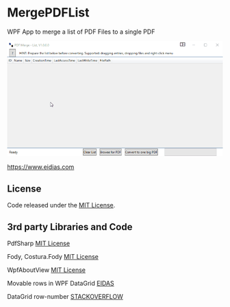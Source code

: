 # MergePDFList
WPF App to merge a list of PDF Files to a single PDF

![](Gif/demo.gif)

https://www.eidias.com

## License

Code released under the [MIT License][License].

## 3rd party Libraries and Code
PdfSharp [MIT License][PdfSharp]

Fody, Costura.Fody [MIT License][Costura]

WpfAboutView [MIT License][WpfAboutView]

Movable rows in WPF DataGrid [EIDAS][EIDAS.Blog]

DataGrid row-number [STACKOVERFLOW][DATAGRID.ROWNUM]


[License]: LICENSE.md
[PdfSharp]: http://www.pdfsharp.net/
[Costura]: https://github.com/Fody/Costura
[WpfAboutView]: https://github.com/danielchalmers/WpfAboutView
[EIDAS]: https://www.eidias.com
[EIDAS.Blog]: https://www.eidias.com/blog/2014/8/15/movable-rows-in-wpf-datagrid
[STACKOVERFLOW]: https://stackoverflow.com
[DATAGRID.ROWNUM]: https://stackoverflow.com/questions/4663771/wpf-4-datagrid-getting-the-row-number-into-the-rowheader/4663799#4663799



